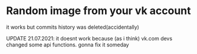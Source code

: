 # Random image from your vk account

it works but commits history was deleted(accidentally)

UPDATE 21.07.2021: it doesnt work because (as i think) vk.com devs changed some api functions. gonna fix it someday
